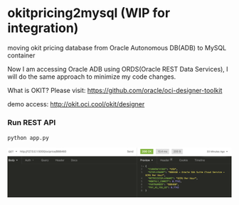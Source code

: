 # okitpricing2mysql (WIP for integration)
moving okit pricing database from Oracle Autonomous DB(ADB) to MySQL container

Now I am accessing Oracle ADB using ORDS(Oracle REST Data Services), I will do the same approach to minimize my code changes.

What is OKIT?
Please visit: https://github.com/oracle/oci-designer-toolkit

demo access: http://okit.oci.cool/okit/designer

### Run REST API
```sh
python app.py
```

![](images/test.png)
